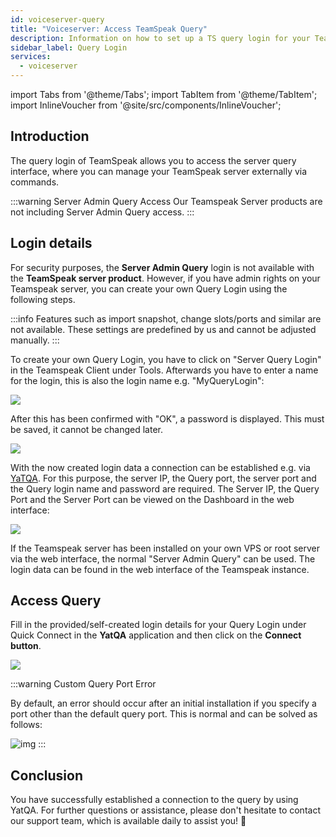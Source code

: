 ```yaml
---
id: voiceserver-query
title: "Voiceserver: Access TeamSpeak Query"
description: Information on how to set up a TS query login for your Teamspeak server from ZAP-Hosting - ZAP-Hosting.com documentation
sidebar_label: Query Login
services:
  - voiceserver
---
```


import Tabs from '@theme/Tabs';
import TabItem from '@theme/TabItem';
import InlineVoucher from '@site/src/components/InlineVoucher';



## Introduction
The query login of TeamSpeak allows you to access the server query interface, where you can manage your TeamSpeak server externally via commands.

:::warning Server Admin Query Access
Our Teamspeak Server products are not including Server Admin Query access. 
:::

<InlineVoucher />

## Login details

<Tabs>
<TabItem value="Webinterface" label="TeamSpeak Server Product" default>

For security purposes, the **Server Admin Query** login is not available with the **TeamSpeak server product**. However, if you have admin rights on your Teamspeak server, you can create your own Query Login using the following steps.

:::info
Features such as import snapshot, change slots/ports and similar are not available. These settings are predefined by us and cannot be adjusted manually. 
:::

To create your own Query Login, you have to click on "Server Query Login" in the Teamspeak Client under Tools.
Afterwards you have to enter a name for the login, this is also the login name e.g. "MyQueryLogin":

![](https://screensaver01.zap-hosting.com/index.php/s/gMeQtSTkrtRzbk7/preview)

After this has been confirmed with "OK", a password is displayed. 
This must be saved, it cannot be changed later. 

![](https://screensaver01.zap-hosting.com/index.php/s/c7W3mzRMJ4EP23E/preview)



With the now created login data a connection can be established e.g. via [YaTQA](https://yat.qa). 
For this purpose, the server IP, the Query port, the server port and the Query login name and password are required. 
The Server IP, the Query Port and the Server Port can be viewed on the Dashboard in the web interface: 

![](https://screensaver01.zap-hosting.com/index.php/s/RGsk8wfBkoCPzA4/preview)

</TabItem>
<TabItem value="self_hosted" label="Self hosted (vRootserver/Dedicated Server)">

If the Teamspeak server has been installed on your own VPS or root server via the web interface, the normal "Server Admin Query" can be used. 
The login data can be found in the web interface of the Teamspeak instance. 

</TabItem>
</Tabs>







## Access Query
Fill in the provided/self-created login details for your Query Login under Quick Connect in the **YatQA** application and then click on the **Connect button**. 



![](https://screensaver01.zap-hosting.com/index.php/s/ZaBNRaQxfSjHKwT/download)

:::warning Custom Query Port Error

By default, an error should occur after an initial installation if you specify a port other than the default query port. This is normal and can be solved as follows: 

![img](https://screensaver01.zap-hosting.com/index.php/s/3mofjG5RKPM9yBW/download)
:::


## Conclusion

You have successfully established a connection to the query by using YatQA. For further questions or assistance, please don't hesitate to contact our support team, which is available daily to assist you! 🙂
